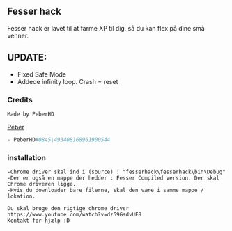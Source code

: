 ## Fesser hack

Fesser hack er lavet til at farme XP til dig, så du kan flex på dine små venner.
## UPDATE:
- Fixed Safe Mode
- Addede infinity loop. Crash = reset 


### Credits
```
Made by PeberHD
```
[Peber](https://github.com/peberhd)
```python
- PeberHD#0845\493408168961900544
```

### installation
```
-Chrome driver skal ind i (source) : "fesserhack\fesserhack\bin\Debug"
-Der er også en mappe der hedder : Fesser Compiled version. Der skal Chrome driveren ligge.
-Hvis du downloader bare filerne, skal den være i samme mappe / lokation.
```

```
Du skal bruge den rigtige chrome driver
https://www.youtube.com/watch?v=dz59GsdvUF8
Kontakt for hjælp :D 
```




